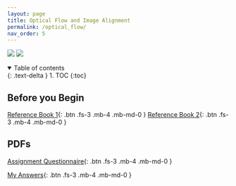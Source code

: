```yaml
---
layout: page
title: Optical Flow and Image Alignment
permalink: /optical_flow/
nav_order: 5
---
```


![](/images/girl_seq.gif) ![](/images/car_seq.gif)

<details open markdown="block">
  <summary>
    Table of contents
  </summary>
  {: .text-delta }
1. TOC
{:toc}
</details>


## Before you Begin

[Reference Book 1](https://drive.google.com/file/d/1jqEB739EfifhSyiCK6vdbPIz7gX9Ywmr/view?usp=sharing){: .btn .fs-3 .mb-4 .mb-md-0 }
[Reference Book 2](https://drive.google.com/file/d/1Kn6dilDeR_7leIctuVa87-czuqBoxJh-/view?usp=sharing){: .btn .fs-3 .mb-4 .mb-md-0 }

## PDFs

[Assignment Questionnaire](https://github.com/sushanthj/assignments_F22/blob/main/CV_A/Assignment_2/16720A_F22_hw2.pdf){: .btn .fs-3 .mb-4 .mb-md-0 } 

[My Answers](https://github.com/sushanthj/assignments_F22/blob/main/CV_A/Assignment_2/sushantj_hw2.pdf){: .btn .fs-3 .mb-4 .mb-md-0 }